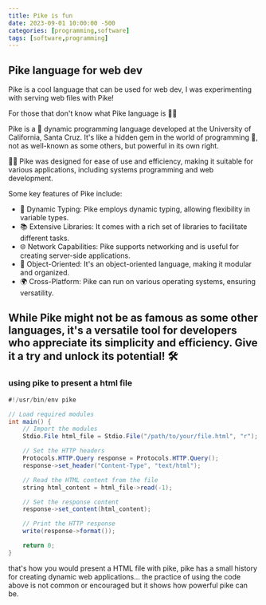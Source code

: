 ```yaml
---
title: Pike is fun
date: 2023-09-01 10:00:00 -500
categories: [programming,software]
tags: [software,programming]
---
```


## Pike language for web dev
Pike is a cool language that can be used for web dev, I was experimenting with serving web files with Pike!

For those that don't know what Pike language is 🤔🚀

Pike is a 🚀 dynamic programming language developed at the University of California, Santa Cruz. It's like a hidden gem in the world of programming 💎, not as well-known as some others, but powerful in its own right.

👨‍💻 Pike was designed for ease of use and efficiency, making it suitable for various applications, including systems programming and web development.

Some key features of Pike include:
- 🧩 Dynamic Typing: Pike employs dynamic typing, allowing flexibility in variable types.
- 📚 Extensive Libraries: It comes with a rich set of libraries to facilitate different tasks.
- 🌐 Network Capabilities: Pike supports networking and is useful for creating server-side applications.
- 🧠 Object-Oriented: It's an object-oriented language, making it modular and organized.
- 🌍 Cross-Platform: Pike can run on various operating systems, ensuring versatility.

While Pike might not be as famous as some other languages, it's a versatile tool for developers who appreciate its simplicity and efficiency. Give it a try and unlock its potential! 🛠️
---
### using pike to present  a html file

```java
#!/usr/bin/env pike

// Load required modules
int main() {
    // Import the modules
    Stdio.File html_file = Stdio.File("/path/to/your/file.html", "r");

    // Set the HTTP headers
    Protocols.HTTP.Query response = Protocols.HTTP.Query();
    response->set_header("Content-Type", "text/html");

    // Read the HTML content from the file
    string html_content = html_file->read(-1);

    // Set the response content
    response->set_content(html_content);

    // Print the HTTP response
    write(response->format());

    return 0;
}
```
that's how you would present a HTML file with pike, pike has a small history for creating dynamic web applications... the practice of using the code above is not common or encouraged but it shows how powerful pike can be.